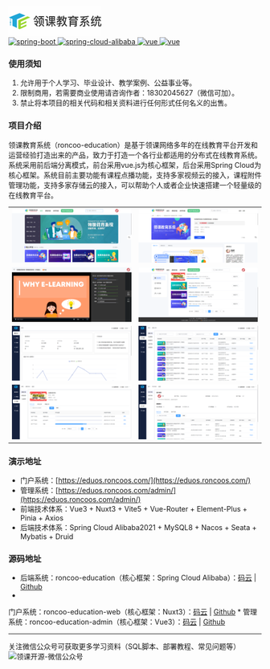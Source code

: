 <div>
    <img src="distribution/images/logo.jpg" alt="领课教育系统-开源版"/>
    <div>    
        <a href="http://spring.io/projects/spring-boot">
            <img src="https://img.shields.io/badge/spring--boot-2.6.3-blue.svg" alt="spring-boot">
        </a>
        <a href="https://spring.io/projects/spring-cloud-alibaba">
            <img src="https://img.shields.io/badge/spring--cloud--alibaba-2021.0.1.0-blue.svg" alt="spring-cloud-alibaba">
        </a> 
        <a href="https://cn.vuejs.org/">
            <img src="https://img.shields.io/badge/vue-3.4.21-blue.svg" alt="vue">
        </a> 
        <a href="https://element-plus.org/">
            <img src="https://img.shields.io/badge/element--plus-2.6.3-blue.svg" alt="vue">
        </a> 
    </div>
</div>

### 使用须知

1. 允许用于个人学习、毕业设计、教学案例、公益事业等。
2. 限制商用，若需要商业使用请咨询作者：18302045627（微信可加）。
3. 禁止将本项目的相关代码和相关资料进行任何形式任何名义的出售。

### 项目介绍

领课教育系统（roncoo-education）是基于领课网络多年的在线教育平台开发和运营经验打造出来的产品，致力于打造一个各行业都适用的分布式在线教育系统。系统采用前后端分离模式，前台采用vue.js为核心框架，后台采用Spring
Cloud为核心框架。系统目前主要功能有课程点播功能，支持多家视频云的接入，课程附件管理功能，支持多家存储云的接入，可以帮助个人或者企业快速搭建一个轻量级的在线教育平台。

<table>
<tr>
  <td><img src="distribution/images/web1.png"/></td>
  <td><img src="distribution/images/web2.png"/></td>
</tr>
<tr>
  <td><img src="distribution/images/web3.png"/></td>
  <td><img src="distribution/images/web4.png"/></td>
</tr>
<tr>
  <td><img src="distribution/images/admin1.png"/></td>
  <td><img src="distribution/images/admin2.png"/></td>
</tr>
<tr>
  <td><img src="distribution/images/admin3.png"/></td>
  <td><img src="distribution/images/admin4.png"/></td>
</tr>
</table>

### 演示地址

* 门户系统：[https://eduos.roncoos.com/](https://eduos.roncoos.com/)
* 管理系统：[https://eduos.roncoos.com/admin/](https://eduos.roncoos.com/admin/)
* 前端技术体系：Vue3 + Nuxt3 + Vite5 + Vue-Router + Element-Plus + Pinia + Axios
* 后端技术体系：Spring Cloud Alibaba2021 + MySQL8 + Nacos + Seata + Mybatis + Druid

### 源码地址

* 后端系统：roncoo-education（核心框架：Spring Cloud
  Alibaba）：[码云](https://gitee.com/roncoocom/roncoo-education) | [Github](https://github.com/roncoo/roncoo-education)
*
门户系统：roncoo-education-web（核心框架：Nuxt3）：[码云](https://gitee.com/roncoocom/roncoo-education-web) | [Github](https://github.com/roncoo/roncoo-education-web)
*
管理系统：roncoo-education-admin（核心框架：Vue3）：[码云](https://gitee.com/roncoocom/roncoo-education-admin) | [Github](https://github.com/roncoo/roncoo-education-admin)

---

<div>
<div>关注微信公众号可获取更多学习资料（SQL脚本、部署教程、常见问题等）</div>
<img src="distribution/images/gzh.png" alt="领课开源-微信公众号" width="600"/>
</div>